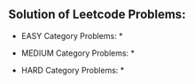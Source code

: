 ## Solution of Leetcode Problems:

* EASY Category Problems:
    * 

* MEDIUM Category Problems:
    * 

* HARD Category Problems:
    * 

